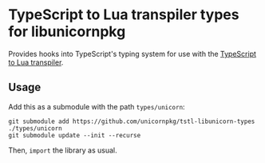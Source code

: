 # TypeScript to Lua transpiler types for libunicornpkg

Provides hooks into TypeScript's typing system for use with the [TypeScript to Lua transpiler](https://typescripttolua.github.io).

## Usage

Add this as a submodule with the path `types/unicorn`:

```
git submodule add https://github.com/unicornpkg/tstl-libunicorn-types ./types/unicorn
git submodule update --init --recurse
```

Then, `import` the library as usual.
